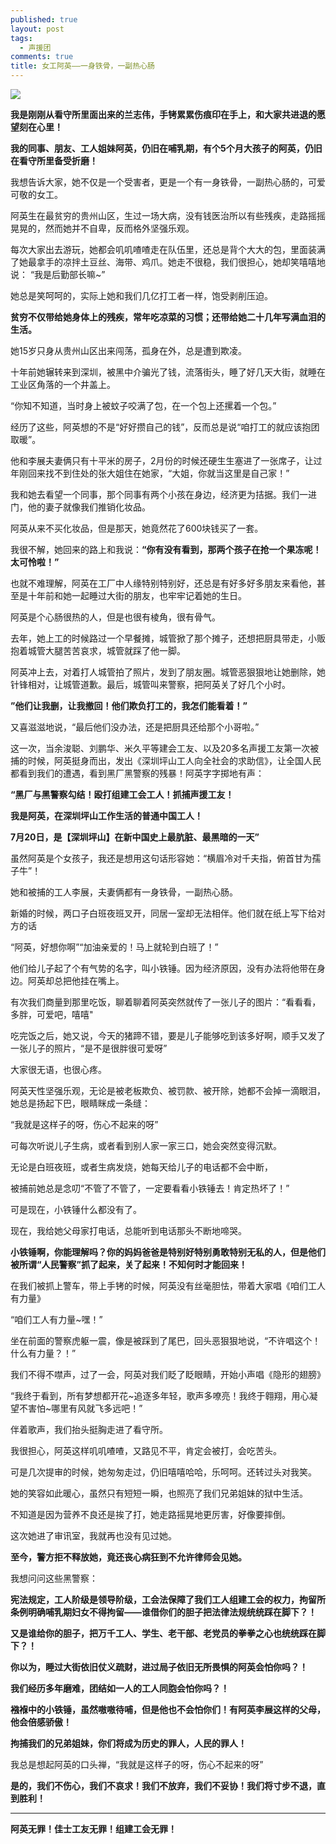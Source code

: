 ```yaml
---
published: true
layout: post
tags:
  - 声援团
comments: true
title: 女工阿英——一身铁骨，一副热心肠
---
```


![](http://wx2.sinaimg.cn/mw690/0060lm7Tly1fu3qmqsqblj30j60eeacq.jpg)

**我是刚刚从看守所里面出来的兰志伟，手铐累累伤痕印在手上，和大家共进退的愿望刻在心里！**

**我的同事、朋友、工人姐妹阿英，仍旧在哺乳期，有个5个月大孩子的阿英，仍旧在看守所里备受折磨！**

我想告诉大家，她不仅是一个受害者，更是一个有一身铁骨，一副热心肠的，可爱可敬的女工。

阿英生在最贫穷的贵州山区，生过一场大病，没有钱医治所以有些残疾，走路摇摇晃晃的，然而她并不自卑，反而格外坚强乐观。

每次大家出去游玩，她都会叽叽喳喳走在队伍里，还总是背个大大的包，里面装满了她最拿手的凉拌土豆丝、海带、鸡爪。她走不很稳，我们很担心，她却笑嘻嘻地说：
“我是后勤部长嘛~”

她总是笑呵呵的，实际上她和我们几亿打工者一样，饱受剥削压迫。

**贫穷不仅带给她身体上的残疾，常年吃凉菜的习惯；还带给她二十几年写满血泪的生活。**

她15岁只身从贵州山区出来闯荡，孤身在外，总是遭到欺凌。

十年前她辗转来到深圳，被黑中介骗光了钱，流落街头，睡了好几天大街，就睡在工业区角落的一个井盖上。

“你知不知道，当时身上被蚊子咬满了包，在一个包上还摞着一个包。”

经历了这些，阿英想的不是“好好攒自己的钱”，反而总是说“咱打工的就应该抱团取暖”。

他和李展夫妻俩只有十平米的房子，2月份的时候还硬生生塞进了一张席子，让过年刚回来找不到住处的张大姐住在她家，“大姐，你就当这里是自己家！”

我和她去看望一个同事，那个同事有两个小孩在身边，经济更为拮据。我们一进门，他的妻子就像我们推销化妆品。

阿英从来不买化妆品，但是那天，她竟然花了600块钱买了一套。

我很不解，她回来的路上和我说：**“你有没有看到，那两个孩子在抢一个果冻呢！太可怜啦！”**

也就不难理解，阿英在工厂中人缘特别特别好，还总是有好多好多朋友来看他，甚至是十年前和她一起睡过大街的朋友，也牢牢记着她的生日。


阿英是个心肠很热的人，但是也很有棱角，很有骨气。

去年，她上工的时候路过一个早餐摊，城管掀了那个摊子，还想把厨具带走，小贩抱着城管大腿苦苦哀求，城管就踩了他一脚。

阿英冲上去，对着打人城管拍了照片，发到了朋友圈。城管恶狠狠地让她删除，她针锋相对，让城管道歉。最后，城管叫来警察，把阿英关了好几个小时。

**”他们让我删，让我撤回！他们欺负打工的，我怎们能看着！”**

又喜滋滋地说，“最后他们没办法，还是把厨具还给那个小哥啦。”

这一次，当余浚聪、刘鹏华、米久平等建会工友、以及20多名声援工友第一次被捕的时候，阿英挺身而出，发出《深圳坪山工人向全社会的求助信》，让全国人民都看到我们的遭遇，看到黑厂黑警察的残暴！阿英字字掷地有声：

**“黑厂与黑警察勾结！殴打组建工会工人！抓捕声援工友！**

**我是阿英，在深圳坪山工作生活的普通中国工人！**

**7月20日，是【深圳坪山】在新中国史上最肮脏、最黑暗的一天”**

虽然阿英是个女孩子，我还是想用这句话形容她：“横眉冷对千夫指，俯首甘为孺子牛”！


她和被捕的工人李展，夫妻俩都有一身铁骨，一副热心肠。

新婚的时候，两口子白班夜班叉开，同居一室却无法相伴。他们就在纸上写下给对方的话

“阿英，好想你啊”“加油亲爱的！马上就轮到白班了！”

他们给儿子起了个有气势的名字，叫小铁锤。因为经济原因，没有办法将他带在身边。阿英却总把他挂在嘴上。

有次我们商量到那里吃饭，聊着聊着阿英突然就传了一张儿子的图片：“看看看，多胖，可爱吧，嘻嘻"

吃完饭之后，她又说，今天的猪蹄不错，要是儿子能够吃到该多好啊，顺手又发了一张儿子的照片，“是不是很胖很可爱呀”

大家很无语，也很心疼。

阿英天性坚强乐观，无论是被老板欺负、被罚款、被开除，她都不会掉一滴眼泪，她总是扬起下巴，眼睛眯成一条缝：

“我就是这样子的呀，伤心不起来的呀”

可每次听说儿子生病，或者看到别人家一家三口，她会突然变得沉默。

无论是白班夜班，或者生病发烧，她每天给儿子的电话都不会中断，

被捕前她总是念叨“不管了不管了，一定要看看小铁锤去！肯定热坏了！”

可是现在，小铁锤什么都没有了。

现在，我给她父母家打电话，总能听到电话那头不断地啼哭。

 **小铁锤啊，你能理解吗？你的妈妈爸爸是特别好特别勇敢特别无私的人，但是他们被所谓“人民警察”抓了起来，关了起来！不知何时才能回来！**


在我们被抓上警车，带上手铐的时候，阿英没有丝毫胆怯，带着大家唱《咱们工人有力量》

“咱们工人有力量~嘿！”

坐在前面的警察虎躯一震，像是被踩到了尾巴，回头恶狠狠地说，“不许唱这个！什么有力量？！”

我们不得不噤声，过了一会，阿英对我们眨了眨眼睛，开始小声唱《隐形的翅膀》

“我终于看到，所有梦想都开花~追逐多年轻，歌声多嘹亮！我终于翱翔，用心凝望不害怕~哪里有风就飞多远吧！”

伴着歌声，我们抬头挺胸走进了看守所。

我很担心，阿英这样叽叽喳喳，又路见不平，肯定会被打，会吃苦头。

可是几次提审的时候，她匆匆走过，仍旧嘻嘻哈哈，乐呵呵。还转过头对我笑。

她的笑容如此暖心，虽然只有短短一瞬，也照亮了我们兄弟姐妹的狱中生活。

不知道是因为营养不良还是挨了打，她走路摇晃地更厉害，好像要摔倒。

这次她进了审讯室，我就再也没有见过她。

**至今，警方拒不释放她，竟还丧心病狂到不允许律师会见她。**

我想问问这些黑警察：

**宪法规定，工人阶级是领导阶级，工会法保障了我们工人组建工会的权力，拘留所条例明确哺乳期妇女不得拘留——谁借你们的胆子把法律法规统统踩在脚下？！**

**又是谁给你的胆子，把万千工人、学生、老干部、老党员的拳拳之心也统统踩在脚下？！**

**你以为，睡过大街依旧仗义疏财，进过局子依旧无所畏惧的阿英会怕你吗？！**

**我们经历多年磨难，团结如一人的工人同胞会怕你吗？！**

**襁褓中的小铁锤，虽然嗷嗷待哺，但是他也不会怕你们！有阿英李展这样的父母，他会倍感骄傲！**

**拘捕我们的兄弟姐妹，你们将成为历史的罪人，人民的罪人！**

我总是想起阿英的口头禅，“我就是这样子的呀，伤心不起来的呀”

**是的，我们不伤心，我们不哀求！我们不放弃，我们不妥协！我们将寸步不退，直到胜利！**

---

**阿英无罪！佳士工友无罪！组建工会无罪！**
